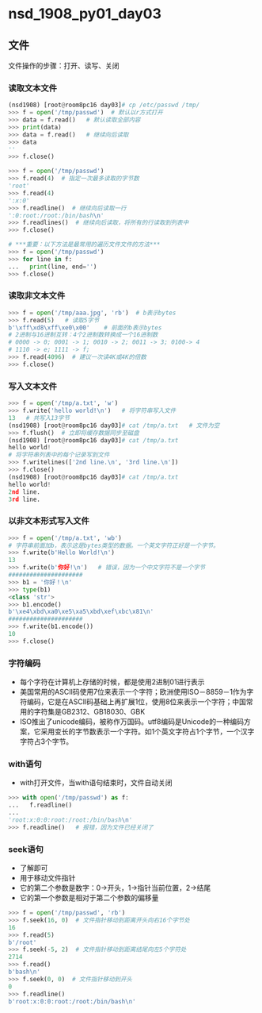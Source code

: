 # nsd_1908_py01_day03

## 文件

文件操作的步骤：打开、读写、关闭

### 读取文本文件

```python
(nsd1908) [root@room8pc16 day03]# cp /etc/passwd /tmp/
>>> f = open('/tmp/passwd')  # 默认以r方式打开
>>> data = f.read()   # 默认读取全部内容
>>> print(data)
>>> data = f.read()   # 继续向后读取
>>> data
''
>>> f.close()

>>> f = open('/tmp/passwd')
>>> f.read(4)  # 指定一次最多读取的字节数
'root'
>>> f.read(4)
':x:0'
>>> f.readline()  # 继续向后读取一行
':0:root:/root:/bin/bash\n'
>>> f.readlines()  # 继续向后读取，将所有的行读取到列表中
>>> f.close()

# ***重要：以下方法是最常用的遍历文件文件的方法***
>>> f = open('/tmp/passwd')
>>> for line in f:
...   print(line, end='')
>>> f.close()
```

### 读取非文本文件

```python
>>> f = open('/tmp/aaa.jpg', 'rb')  # b表示bytes
>>> f.read(5)   # 读取5字节
b'\xff\xd8\xff\xe0\x00'    # 前面的b表示bytes
# 2进制与16进制互转：4个2进制数转换成一个16进制数
# 0000 -> 0; 0001 -> 1; 0010 -> 2; 0011 -> 3; 0100-> 4
# 1110 -> e; 1111 -> f;
>>> f.read(4096)  # 建议一次读4K或4K的倍数
>>> f.close()
```

### 写入文本文件

```python
>>> f = open('/tmp/a.txt', 'w')
>>> f.write('hello world!\n')   # 将字符串写入文件
13   # 共写入13字节
(nsd1908) [root@room8pc16 day03]# cat /tmp/a.txt   # 文件为空
>>> f.flush()  # 立即将缓存数据同步至磁盘
(nsd1908) [root@room8pc16 day03]# cat /tmp/a.txt 
hello world!
# 将字符串列表中的每个记录写到文件
>>> f.writelines(['2nd line.\n', '3rd line.\n'])
>>> f.close()
(nsd1908) [root@room8pc16 day03]# cat /tmp/a.txt 
hello world!
2nd line.
3rd line.
```

### 以非文本形式写入文件

```python
>>> f = open('/tmp/a.txt', 'wb')
# 字符串前面加b，表示这是bytes类型的数据。一个英文字符正好是一个字节。
>>> f.write(b'Hello World!\n')
13
>>> f.write(b'你好!\n')   # 错误，因为一个中文字符不是一个字节
#####################
>>> b1 = '你好！\n'
>>> type(b1)
<class 'str'>
>>> b1.encode()
b'\xe4\xbd\xa0\xe5\xa5\xbd\xef\xbc\x81\n'
#####################
>>> f.write(b1.encode())
10
>>> f.close()
```

### 字符编码

- 每个字符在计算机上存储的时候，都是使用2进制01进行表示
- 美国常用的ASCII码使用7位来表示一个字符；欧洲使用ISO－8859－1作为字符编码，它是在ASCII码基础上再扩展1位，使用8位来表示一个字符；中国常用的字符集是GB2312、GB18030、GBK
- ISO推出了unicode编码，被称作万国码。utf8编码是Unicode的一种编码方案，它采用变长的字节数表示一个字符。如1个英文字符占1个字节，一个汉字字符占3个字节。

### with语句

- with打开文件，当with语句结束时，文件自动关闭

```python
>>> with open('/tmp/passwd') as f:
...   f.readline()
... 
'root:x:0:0:root:/root:/bin/bash\n'
>>> f.readline()   # 报错，因为文件已经关闭了
```

### seek语句

- 了解即可
- 用于移动文件指针
- 它的第二个参数是数字：0->开头，1->指针当前位置，2->结尾
- 它的第一个参数是相对于第二个参数的偏移量

```python
>>> f = open('/tmp/passwd', 'rb')
>>> f.seek(16, 0)  # 文件指针移动到距离开头向右16个字节处
16
>>> f.read(5)
b'/root'
>>> f.seek(-5, 2)  # 文件指针移动到距离结尾向左5个字符处
2714
>>> f.read()
b'bash\n'
>>> f.seek(0, 0)  # 文件指针移动到开头
0
>>> f.readline()
b'root:x:0:0:root:/root:/bin/bash\n'
```











